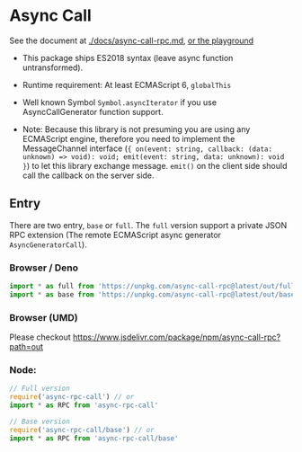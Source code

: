 # Async Call

See the document at [./docs/async-call-rpc.md](https://jack-works.github.io/async-call/async-call-rpc.html), [or the playground](https://jack-works.github.io/async-call/)

-   This package ships ES2018 syntax (leave async function untransformed).

-   Runtime requirement: At least ECMAScript 6, `globalThis`

-   Well known Symbol `Symbol.asyncIterator` if you use AsyncCallGenerator function support.

-   Note: Because this library is not presuming you are using any ECMAScript engine, therefore you need to implement the MessageChannel interface (`{ on(event: string, callback: (data: unknown) => void): void; emit(event: string, data: unknown): void }`) to let this library exchange message. `emit()` on the client side should call the callback on the server side.

## Entry

There are two entry, `base` or `full`. The `full` version support a private JSON RPC extension (The remote ECMAScript async generator `AsyncGeneratorCall`).

### Browser / Deno

```js
import * as full from 'https://unpkg.com/async-call-rpc@latest/out/full.mjs'
import * as base from 'https://unpkg.com/async-call-rpc@latest/out/base.mjs'
```

### Browser (UMD)

Please checkout https://www.jsdelivr.com/package/npm/async-call-rpc?path=out

### Node:

```js
// Full version
require('async-rpc-call') // or
import * as RPC from 'async-rpc-call'

// Base version
require('async-rpc-call/base') // or
import * as RPC from 'async-rpc-call/base'
```
